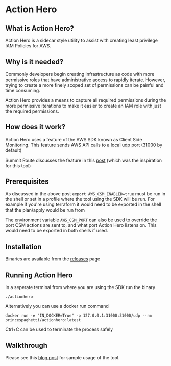 # Action Hero

## What is Action Hero?

Action Hero is a sidecar style utility to assist with creating least privilege IAM Policies for AWS.

## Why is it needed?

Commonly developers begin creating infrastructure as code with more permissive roles that have administrative access to rapidly iterate. However, trying to create a more finely scoped set of permissions can be painful and time consuming.

Action Hero provides a means to capture all required permissions during the more permissive iterations to make it easier to create an IAM role with just the required permissions.

## How does it work?

Action Hero uses a feature of the AWS SDK known as Client Side Monitoring. This feature sends AWS API calls to a local udp port (31000 by default)

Summit Route discusses the feature in this [post](https://summitroute.com/blog/2020/05/25/client_side_monitoring/) (which was the inspiration for this tool)

## Prerequisites

As discussed in the above post ``export AWS_CSM_ENABLED=true`` must be run in the shell or set in a profile where the tool using the SDK will be run. For example if you're using terraform it would need to be exported in the shell that the plan/apply would be run from

The environment variable ``AWS_CSM_PORT`` can also be used to override the port CSM actions are sent to, and what port Action Hero listens on. This would need to be exported in both shells if used.

## Installation

Binaries are available from the [releases](https://github.com/princespaghetti/actionhero/releases) page

## Running Action Hero

In a seperate terminal from where you are using the SDK run the binary

``./actionhero``

Alternatively you can use a docker run command

``docker run -e "IN_DOCKER=True" -p 127.0.0.1:31000:31000/udp --rm princespaghetti/actionhero:latest``

Ctrl+C can be used to terminate the process safely

## Walkthrough

Please see this [blog post](https://dev.to/prince_of_pasta/action-hero-to-the-rescue-creating-least-privilege-aws-iam-policies-53o2) for sample usage of the tool.